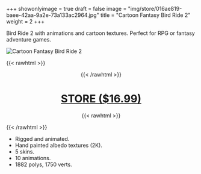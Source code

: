 +++
showonlyimage = true
draft = false
image = "img/store/016ae819-baee-42aa-9a2e-73a133ac2964.jpg"
title = "Cartoon Fantasy Bird Ride 2"
weight = 2
+++

Bird Ride 2 with animations and cartoon textures. Perfect for RPG or fantasy adventure games.
<!--more-->

![Cartoon Fantasy Bird Ride 2](/img/store/016ae819-baee-42aa-9a2e-73a133ac2964.jpg)

{{< rawhtml >}}<center>{{< /rawhtml >}}
# [STORE ($16.99)](https://assetstore.unity.com/packages/slug/256168)
{{< rawhtml >}}</center>{{< /rawhtml >}}

* Rigged and animated.
* Hand painted albedo textures (2K).
* 5 skins.
* 10 animations.
* 1882 polys, 1750 verts.
